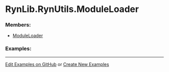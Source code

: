 # <a id="RynLib.RynUtils.ModuleLoader">RynLib.RynUtils.ModuleLoader</a>
    


### Members:

  - [ModuleLoader](ModuleLoader/ModuleLoader.md)

### Examples:



___

[Edit Examples on GitHub](https://github.com/McCoyGroup/References/edit/gh-pages/Documentation/examples/RynLib/RynUtils/ModuleLoader.md) or 
[Create New Examples](https://github.com/McCoyGroup/References/new/gh-pages/?filename=Documentation/examples/RynLib/RynUtils/ModuleLoader.md)